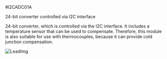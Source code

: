 <!--- PrjInfo ---> <!--- Please remove this line after manually editing --->
<!--- 00a56be08b96043df9e37d6aff7b6990 --->
<!--- Created:20170112-18:22: ---> 
<!--- Author:Mlab: ---> 
<!--- AuthorEmail:mlab@mlab.cz: ---> 
<!--- Tags:imported: ---> 
<!--- Ust:http://www.ust.cz/shop/product_info.php?cPath=22_37&products_id=260: ---> 
<!--- Name:I2CADC01A: --->
#I2CADC01A 
<!--- LongName --->
24-bit converter controlled via I2C interface
<!--- ELongName ---> 

<!--- Lead --->
24-bit converter, which is controlled via the I2C interface. It includes a temperature sensor that can be used to compensate. Therefore, this module is also suitable for use with thermocouples, because it can provide cold junction compensation.
<!--- ELead ---> 

![LeadImg](DOC/SRC/img/I2CADC01A_top_big.jpg) 


​
​
<!--- Description --->
<!--- EDescription --->
<!--- Content --->
<!--- EContent --->
            